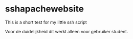 # sshapachewebsite
This is a short test for my little ssh script



Voor de duidelijkheid dit werkt alleen voor gebruiker student.